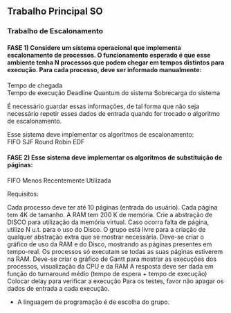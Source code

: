 ## Trabalho Principal SO

### Trabalho de Escalonamento


#### FASE 1) Considere um sistema operacional que implementa escalonamento de processos. O funcionamento esperado é que esse ambiente tenha N processos que podem chegar em tempos distintos para execução. Para cada processo, deve ser informado manualmente:
Tempo de chegada  
Tempo de execução
Deadline
Quantum do sistema
Sobrecarga do sistema

É necessário guardar essas informações, de tal forma que não seja necessário repetir esses dados de entrada quando for trocado o algoritmo de escalonamento.

Esse sistema deve implementar os algoritmos de escalonamento:  
FIFO
SJF
Round Robin
EDF

#### FASE 2) Esse sistema deve implementar os algoritmos de substituição de páginas:
FIFO
Menos Recentemente Utilizada

Requisitos: 

Cada processo deve ter até 10 páginas (entrada do usuário). Cada página tem 4K de tamanho. A RAM tem 200 K de memória.
Crie a abstração de DISCO para utilização da memória virtual. Caso ocorra falta de página, utilize N u.t. para o uso do Disco. 
O grupo está livre para a criação de qualquer abstração extra que se mostrar necessária.
Deve-se criar o gráfico de uso da RAM e do Disco, mostrando as páginas presentes em tempo-real.
Os processos só executam se todas as suas páginas estiverem na RAM.
Deve-se criar o gráfico de Gantt para mostrar as execuções dos processos, visualização da CPU e da RAM
A resposta deve ser dada em função do turnaround médio (tempo de espera + tempo de execução)
Colocar delay para verificar a execução 
Para os testes, favor não apagar os dados de entrada a cada execução.
-  A linguagem de programação é de escolha do grupo.
